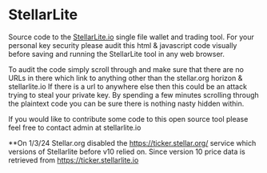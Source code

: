 # StellarLite
Source code to the [StellarLite.io](https://stellarlite.io) single file wallet and trading tool.
For your personal key security please audit this html & javascript code visually before saving and running the StellarLite tool in any web browser.

To audit the code simply scroll through and make sure that there are no URLs in there which link to anything other than the stellar.org horizon & stellarlite.io
If there is a url to anywhere else then this could be an attack trying to steal your private key. By spending a few minutes scrolling through the plaintext code you can be sure there is nothing nasty hidden within.

If you would like to contribute some code to this open source tool please feel free to contact admin at stellarlite.io

**On 1/3/24 Stellar.org disabled the https://ticker.stellar.org/ service which versions of Stellarlite before v10 relied on. Since version 10 price data is retrieved from https://ticker.stellarlite.io 
